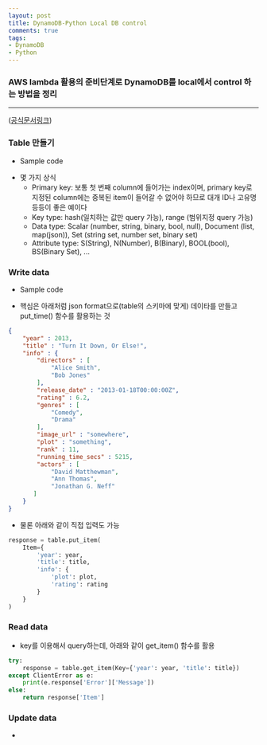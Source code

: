 ```yaml
---
layout: post
title: DynamoDB-Python Local DB control
comments: true
tags:
- DynamoDB
- Python
---
```


### AWS lambda 활용의 준비단계로 DynamoDB를 local에서 control 하는 방법을 정리
------
([공식문서링크](https://docs.aws.amazon.com/amazondynamodb/latest/developerguide/GettingStarted.Python.html))

### Table 만들기
- Sample code
<script src="https://gist.github.com/chorok-daddy/760343100b1a5f8174df7ee47e02dd6b.js"></script>
- 몇 가지 상식
    * Primary key: 보통 첫 번째 column에 들어가는 index이며, primary key로 지정된 column에는 중복된 item이 들어갈 수 없어야 하므로 대개 ID나 고유명 등등이 좋은 예이다 
    * Key type: hash(일치하는 값만 query 가능), range (범위지정 query 가능)
    * Data type: Scalar (number, string, binary, bool, null), Document (list, map(json)), Set (string set, number set, binary set)
    * Attribute type: S(String), N(Number), B(Binary), BOOL(bool), BS(Binary Set), ...

### Write data
- Sample code
<script src="https://gist.github.com/chorok-daddy/d85dd269a8340c2351fbbd1b48087ab8.js"></script>
- 핵심은 아래처럼 json format으로(table의 스키마에 맞게) 데이타를 만들고 put_time() 함수를 활용하는 것
```json
{
    "year" : 2013,
    "title" : "Turn It Down, Or Else!",
    "info" : {
        "directors" : [
            "Alice Smith",
            "Bob Jones"
        ],
        "release_date" : "2013-01-18T00:00:00Z",
        "rating" : 6.2,
        "genres" : [
            "Comedy",
            "Drama"
        ],
        "image_url" : "somewhere",
        "plot" : "something",
        "rank" : 11,
        "running_time_secs" : 5215,
        "actors" : [
            "David Matthewman",
            "Ann Thomas",
            "Jonathan G. Neff"
       ]
    }
}
```
- 물론 아래와 같이 직접 입력도 가능
```python
response = table.put_item(
    Item={
        'year': year,
        'title': title,
        'info': {
            'plot': plot,
            'rating': rating
        }
    }
)
```

### Read data
- key를 이용해서 query하는데, 아래와 같이 get_item() 함수를 활용
```python
try:
    response = table.get_item(Key={'year': year, 'title': title})
except ClientError as e:
    print(e.response['Error']['Message'])
else:
    return response['Item']
```

### Update data
- 